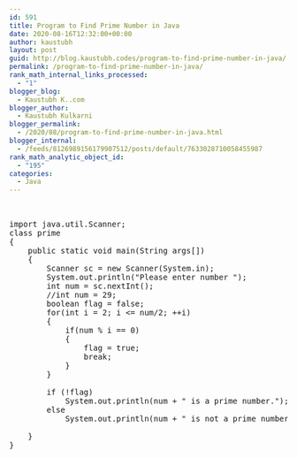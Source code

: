 ```yaml
---
id: 591
title: Program to Find Prime Number in Java
date: 2020-08-16T12:32:00+00:00
author: kaustubh
layout: post
guid: http://blog.kaustubh.codes/program-to-find-prime-number-in-java/
permalink: /program-to-find-prime-number-in-java/
rank_math_internal_links_processed:
  - "1"
blogger_blog:
  - Kaustubh K..com
blogger_author:
  - Kaustubh Kulkarni
blogger_permalink:
  - /2020/08/program-to-find-prime-number-in-java.html
blogger_internal:
  - /feeds/8126989156179907512/posts/default/7633028710058455987
rank_math_analytic_object_id:
  - "195"
categories:
  - Java
---
```

<pre><br /><br />import java.util.Scanner;<br />class prime<br />{<br />    public static void main(String args[])<br />    {<br />        Scanner sc = new Scanner(System.in); <br />        System.out.println("Please enter number ");<br />        int num = sc.nextInt();<br />        //int num = 29;<br />        boolean flag = false;<br />        for(int i = 2; i &lt;= num/2; ++i)<br />        {<br />            if(num % i == 0)<br />            {<br />                flag = true;<br />                break;<br />            }<br />        }<br /><br />        if (!flag)<br />            System.out.println(num + " is a prime number.");<br />        else<br />            System.out.println(num + " is not a prime number.");<br /><br />    }<br />}<br /><br /></pre>